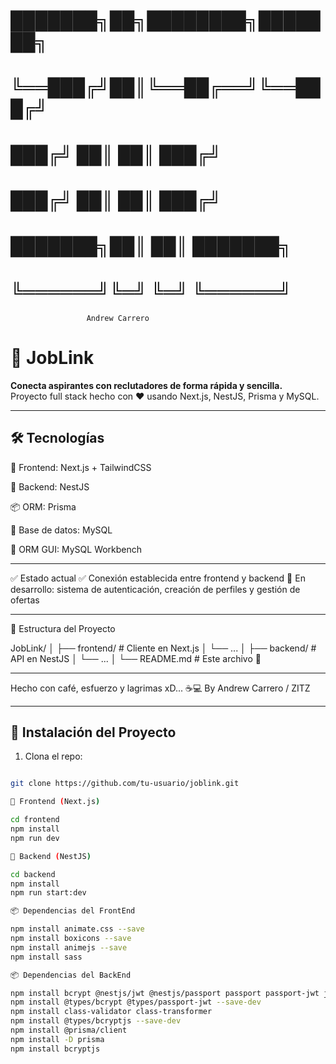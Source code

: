 #            ███████╗██╗████████╗███████╗
#            ╚══███╔╝██║╚══██╔══╝╚══███╔╝
#              ███╔╝ ██║   ██║     ███╔╝ 
#             ███╔╝  ██║   ██║    ███╔╝  
#            ███████╗██║   ██║   ███████╗
#            ╚══════╝╚═╝   ╚═╝   ╚══════╝
``                  Andrew Carrero                  ``


# 🚀 JobLink

**Conecta aspirantes con reclutadores de forma rápida y sencilla.**  
Proyecto full stack hecho con ❤️ usando Next.js, NestJS, Prisma y MySQL.

---

## 🛠 Tecnologías

🧠 Frontend: Next.js + TailwindCSS

🔧 Backend: NestJS

📦 ORM: Prisma

🐬 Base de datos: MySQL

📁 ORM GUI: MySQL Workbench

---

✅ Estado actual
✅ Conexión establecida entre frontend y backend
🚧 En desarrollo: sistema de autenticación, creación de perfiles y gestión de ofertas

---

📁 Estructura del Proyecto

JobLink/
│
├── frontend/       # Cliente en Next.js
│   └── ...
│
├── backend/        # API en NestJS
│   └── ...
│
└── README.md       # Este archivo 💜

---

Hecho con café, esfuerzo y lagrimas xD... ☕💻
By Andrew Carrero / ZITZ

---

## 🧭 Instalación del Proyecto

1. Clona el repo:

```bash

git clone https://github.com/tu-usuario/joblink.git

🔹 Frontend (Next.js)

cd frontend
npm install
npm run dev

🔸 Backend (NestJS)

cd backend
npm install
npm run start:dev

📦 Dependencias del FrontEnd

npm install animate.css --save
npm install boxicons --save
npm install animejs --save
npm install sass

📦 Dependencias del BackEnd

npm install bcrypt @nestjs/jwt @nestjs/passport passport passport-jwt jsonwebtoken
npm install @types/bcrypt @types/passport-jwt --save-dev
npm install class-validator class-transformer
npm install @types/bcryptjs --save-dev
npm install @prisma/client
npm install -D prisma
npm install bcryptjs
